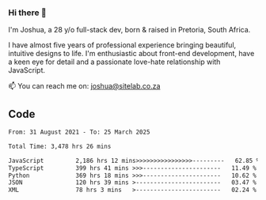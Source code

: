 ### Hi there 👋

I'm Joshua, a 28 y/o full-stack dev, born & raised in Pretoria, South Africa. 

I have almost five years of professional experience bringing beautiful, intuitive designs to life. I'm enthusiastic about front-end development, have a keen eye for detail and a passionate love-hate relationship with JavaScript.

📫 You can reach me on: joshua@sitelab.co.za

## **Code**

<!--START_SECTION:waka-->

```txt
From: 31 August 2021 - To: 25 March 2025

Total Time: 3,478 hrs 26 mins

JavaScript         2,186 hrs 12 mins>>>>>>>>>>>>>>>>---------   62.85 %
TypeScript         399 hrs 41 mins >>>----------------------   11.49 %
Python             369 hrs 18 mins >>>----------------------   10.62 %
JSON               120 hrs 39 mins >------------------------   03.47 %
XML                78 hrs 3 mins   >------------------------   02.24 %
```

<!--END_SECTION:waka-->
